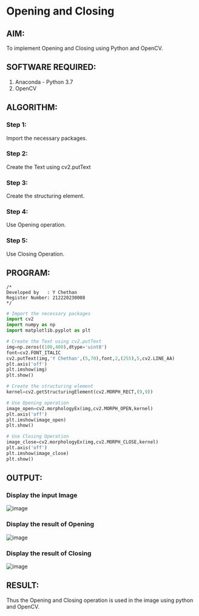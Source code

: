 # Opening and Closing

## AIM:
To implement Opening and Closing using Python and OpenCV.

## SOFTWARE REQUIRED:
1. Anaconda - Python 3.7
2. OpenCV
## ALGORITHM:
### Step 1:
Import the necessary packages.
### Step 2:
Create the Text using cv2.putText
### Step 3:
Create the structuring element.
### Step 4:
Use Opening operation.
### Step 5:
Use Closing Operation.

## PROGRAM:
```
/*
Developed by   : Y Chethan
Register Number: 212220230008
*/
```
``` Python
# Import the necessary packages
import cv2
import numpy as np
import matplotlib.pyplot as plt

# Create the Text using cv2.putText
img=np.zeros((100,400),dtype='uint8')
font=cv2.FONT_ITALIC
cv2.putText(img,'Y Chethan',(5,70),font,2,(255),5,cv2.LINE_AA)
plt.axis('off')
plt.imshow(img)
plt.show()

# Create the structuring element
kernel=cv2.getStructuringElement(cv2.MORPH_RECT,(9,9))

# Use Opening operation
image_open=cv2.morphologyEx(img,cv2.MORPH_OPEN,kernel)
plt.axis('off')
plt.imshow(image_open)
plt.show()

# Use Closing Operation
image_close=cv2.morphologyEx(img,cv2.MORPH_CLOSE,kernel)
plt.axis('off')
plt.imshow(image_close)
plt.show()

```
## OUTPUT:

### Display the input Image
![image](https://user-images.githubusercontent.com/75234991/169961348-93896037-193f-4923-8629-14d2fa9dff54.png)

### Display the result of Opening
![image](https://user-images.githubusercontent.com/75234991/169961369-8090964d-29b9-4c8e-87ca-d5f211116173.png)

### Display the result of Closing
![image](https://user-images.githubusercontent.com/75234991/169961396-ca778063-36bd-4444-b786-8c22dc81b0b7.png)

## RESULT:
Thus the Opening and Closing operation is used in the image using python and OpenCV.
